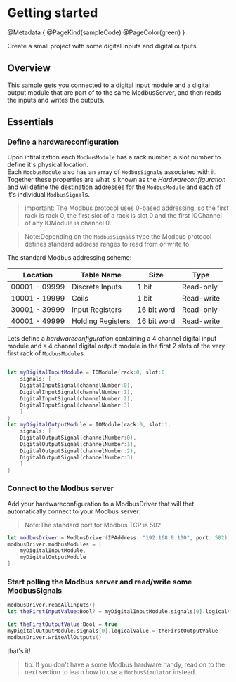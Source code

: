 # Getting started
@Metadata {
	@PageKind(sampleCode)
	@PageColor(green)
}

Create a small project with some digital inputs and digital outputs.

## Overview
This sample gets you connected to a digital input module and a digital output module that are part of to the same ModbusServer, and then reads the inputs and writes the outputs.
 

## Essentials

### Define a hardwareconfiguration

Upon intitalization each ``ModbusModule`` has a rack number, a slot number to define it's physical location.  
Each ``ModbusModule`` also has an array of ``ModbusSignal``s associated with it.  
Together these properties are what is known as the _Hardwareconfiguration_ and
wil define the destination addresses for the ``ModbusModule`` and each of it's individual ``ModbusSignal``s.

> important: The Modbus protocol uses 0-based addressing, so the first rack is rack 0, the first slot of a rack is slot 0 and the first IOChannel of any IOModule is channel 0.

> Note:Depending on the ``ModbusSignal``s type the Modbus protocol defines standard address ranges to read from or write to:

The standard Modbus addressing scheme:

| Location  | Table Name   | Size  | Type  |
| ------------ | ------------------ |  ------------ | ------------ | 
| 00001 - 09999 | Discrete Inputs  | 1 bit | Read-only | 
| 10001 - 19999  | Coils | 1 bit | Read-write | 
| 30001 - 39999 | Input Registers | 16 bit word | Read-only | 
| 40001 - 49999 | Holding Registers | 16 bit word | Read-write | 

Lets define a _hardwareconfiguration_ containing a 4 channel digital input module and a 4 channel digital output module in the first 2 slots of the very first rack of ``ModbusModule``s.


```swift

let myDigitalInputModule = IOModule(rack:0, slot:0,
	signals: [
	DigitalInputSignal(channelNumber:0),
	DigitalInputSignal(channelNumber:1),
	DigitalInputSignal(channelNumber:2),
	DigitalInputSignal(channelNumber:3)
	]
)
let myDigitalOutputModule = IOModule(rack:0, slot:1,
	signals: [
	DigitalOutputSignal(channelNumber:0),
	DigitalOutputSignal(channelNumber:1),
	DigitalOutputSignal(channelNumber:2),
	DigitalOutputSignal(channelNumber:3)
	]
)
```

### Connect to the Modbus server

Add your hardwareconfiguration to a ModbusDriver that will thet automatically connect to your Modbus server:

> Note:The standard port for Modbus TCP is 502

```swift
let modbusDriver = ModbusDriver(IPAddress: "192.168.0.100", port: 502)
modbusDriver.modbusModules = [
	myDigitalInputModule, 
	myDigitalOutputModule
]
```

### Start polling the Modbus server and read/write some ModbusSignals

```swift
modbusDriver.readAllInputs()
let theFirstInputValue:Bool? = myDigitalInputModule.signals[0].logicalValue

let theFirstOutputValue:Bool = true
myDigitalOutputModule.signals[0].logicalValue = theFirstOutputValue
modbusDriver.writeAllOutputs()

```

that's it! 

> tip: If you don't have a some Modbus hardware handy, read on to the next section to learn how to use a ``ModbusSimulator`` instead.
